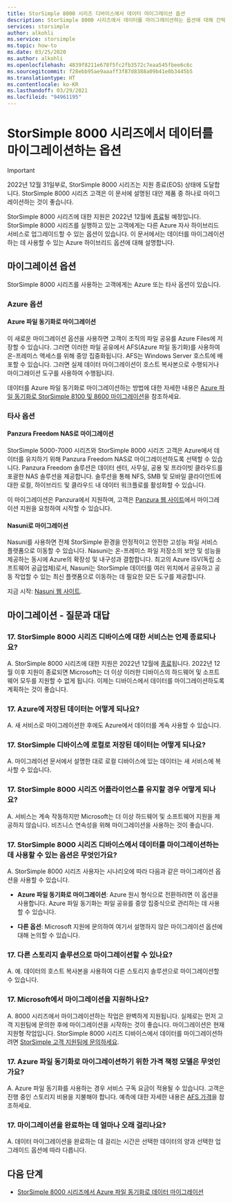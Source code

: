 ```yaml
---
title: StorSimple 8000 시리즈 디바이스에서 데이터 마이그레이션 옵션
description: StorSimple 8000 시리즈에서 데이터를 마이그레이션하는 옵션에 대해 간략히 설명합니다.
services: storsimple
author: alkohli
ms.service: storsimple
ms.topic: how-to
ms.date: 03/25/2020
ms.author: alkohli
ms.openlocfilehash: 4839f8211e678f5fc2fb3572c7eaa545fbee6c6c
ms.sourcegitcommit: f28ebb95ae9aaaff3f87d8388a09b41e0b3445b5
ms.translationtype: HT
ms.contentlocale: ko-KR
ms.lasthandoff: 03/29/2021
ms.locfileid: "94961195"
---
```

# <a name="options-to-migrate-data-from-storsimple-8000-series"></a>StorSimple 8000 시리즈에서 데이터를 마이그레이션하는 옵션

> [!IMPORTANT]
> 2022년 12월 31일부로, StorSimple 8000 시리즈는 지원 종료(EOS) 상태에 도달합니다. StorSimple 8000 시리즈 고객은 이 문서에 설명된 대안 제품 중 하나로 마이그레이션하는 것이 좋습니다.

StorSimple 8000 시리즈에 대한 지원은 2022년 12월에 [종료](https://support.microsoft.com/lifecycle/search?alpha=Azure%20StorSimple%208000%20Series)될 예정입니다. StorSimple 8000 시리즈를 실행하고 있는 고객에게는 다른 Azure 자사 하이브리드 서비스로 업그레이드할 수 있는 옵션이 있습니다. 이 문서에서는 데이터를 마이그레이션하는 데 사용할 수 있는 Azure 하이브리드 옵션에 대해 설명합니다.

## <a name="migration-options"></a>마이그레이션 옵션

StorSimple 8000 시리즈를 사용하는 고객에게는 Azure 또는 타사 옵션이 있습니다.

### <a name="azure-options"></a>Azure 옵션

#### <a name="migrate-to-azure-file-sync"></a>Azure 파일 동기화로 마이그레이션

이 새로운 마이그레이션 옵션을 사용하면 고객이 조직의 파일 공유를 Azure Files에 저장할 수 있습니다. 그러면 이러한 파일 공유에서 AFS(Azure 파일 동기화)를 사용하여 온-프레미스 액세스를 위해 중앙 집중화됩니다. AFS는 Windows Server 호스트에 배포할 수 있습니다. 그러면 실제 데이터 마이그레이션이 호스트 복사본으로 수행되거나 마이그레이션 도구를 사용하여 수행됩니다.

데이터를 Azure 파일 동기화로 마이그레이션하는 방법에 대한 자세한 내용은 [Azure 파일 동기화로 StorSimple 8100 및 8600 마이그레이션](../storage/files/storage-files-migration-storsimple-8000.md)을 참조하세요.

### <a name="third-party-options"></a>타사 옵션

#### <a name="migrate-to-panzura-freedom-nas"></a>Panzura Freedom NAS로 마이그레이션

StorSimple 5000-7000 시리즈와 StorSimple 8000 시리즈 고객은 Azure에서 데이터를 유지하기 위해 Panzura Freedom NAS로 마이그레이션하도록 선택할 수 있습니다. Panzura Freedom 솔루션은 데이터 센터, 사무실, 공용 및 프라이빗 클라우드를 포괄한 NAS 솔루션을 제공합니다. 솔루션을 통해 NFS, SMB 및 모바일 클라이언트에 대한 로컬, 하이브리드 및 클라우드 내 데이터 워크플로를 활성화할 수 있습니다.

이 마이그레이션은 Panzura에서 지원하며, 고객은 [Panzura 웹 사이트](https://panzura.com/migrate-storsimple-panzura/)에서 마이그레이션 지원을 요청하여 시작할 수 있습니다.

#### <a name="migrate-to-nasuni"></a>Nasuni로 마이그레이션

Nasuni를 사용하면 전체 StorSimple 환경을 안정적이고 안전한 고성능 파일 서비스 플랫폼으로 이동할 수 있습니다. Nasuni는 온-프레미스 파일 저장소의 보안 및 성능을 제공하는 동시에 Azure의 확장성 및 내구성과 결합합니다.  최고의 Azure ISV(독립 소프트웨어 공급업체)로서, Nasuni는 StorSimple 데이터를 여러 위치에서 공유하고 공동 작업할 수 있는 최신 플랫폼으로 이동하는 데 필요한 모든 도구를 제공합니다.

지금 시작: [Nasuni 웹 사이트](https://info.nasuni.com/storsimple8000-webinar).

<!-- 04/09/2020 v-grpr (priestlg) - As per request, commenting out this section because the information that will go into this section is forthcoming
#### Migrate to Cohesity

Cohesity enables you to migrate data from your current StorSimple 5000–7000 to the Cohesity Data Platform on Azure. The Cohesity Data Platform is a software-defined web-scale solution that consolidates files, backups, objects, and VMs onto a single cloud-native solution. After migration to the Data Platform, you can manage, protect, and provision data and apps from cloud to core through a single pane of glass. With Cohesity, start with as few as three nodes. 

Learn more on [migration to the Cohesity Data Platform](https://info.cohesity.com/migrate-from-storsimple-to-cohesity.html).

#### Migrate to Nasuni

Nasuni makes it easy for StorSimple 5000-7000 customers to migrate and keep their data in Azure.  Nasuni is a leading Azure-based NAS storage solution, giving customers the performance and security they expect from on-prem solutions, with cloud economics and scale.  In addition to high performance file storage, Nasuni and Azure handle backup and DR, while allowing you to share and collaborate on your data around the globe with centralized file storage management. 

Nasuni has the experience to make your migration easy – get started today: https://info.nasuni.com/nasuni-storsimple-migration

#### Migrate to Talon FAST

Talon makes it easy for StorSimple 5000-7000 customers to continue to leverage the benefits they valued so much in the StorSimple platform (small on-site footprint backed by unlimited cloud resources) with even greater function.  With the Talon FAST solution, customers can migrate and keep their data in Azure, while now having an even smaller software-only onsite footprint and adding benefits such as global file locking, global namespace, and multi-site collaboration.  Talon is a leading Azure ecosystem solution, working with global customers to migrate their on-premises file server workloads into a consolidated, Azure-based footprint without compromising user workflow or experience.  

Learn more about how to evolve to a cloud-consolidated enterprise at https://www.talonstorage.com/alliances/microsoft-storsimple.
-->

## <a name="migration---frequently-asked-questions"></a>마이그레이션 - 질문과 대답

### <a name="q-when-do-the-storsimple-8000-series-devices-reach-end-of-service"></a>17. StorSimple 8000 시리즈 디바이스에 대한 서비스는 언제 종료되나요?

A. StorSimple 8000 시리즈에 대한 지원은 2022년 12월에 [종료](https://support.microsoft.com/[lifecycle/search?alpha=Azure%20StorSimple%208000%20Series)됩니다. 2022년 12월 이후 지원이 종료되면 Microsoft는 더 이상 이러한 디바이스의 하드웨어 및 소프트웨어 모두를 지원할 수 없게 됩니다. 이제는 디바이스에서 데이터를 마이그레이션하도록 계획하는 것이 좋습니다.

### <a name="q-what-happens-to-the-data-i-have-stored-in-azure"></a>17. Azure에 저장된 데이터는 어떻게 되나요?  

A. 새 서비스로 마이그레이션한 후에도 Azure에서 데이터를 계속 사용할 수 있습니다.

### <a name="q-what-happens-to-the-data-i-have-stored-locally-on-my-storsimple-device"></a>17. StorSimple 디바이스에 로컬로 저장된 데이터는 어떻게 되나요?

A. 마이그레이션 문서에서 설명한 대로 로컬 디바이스에 있는 데이터는 새 서비스에 복사할 수 있습니다.

### <a name="q-what-happens-if-i-want-to-keep-my-storsimple-8000-series-appliance"></a>17. StorSimple 8000 시리즈 어플라이언스를 유지할 경우 어떻게 되나요?

A. 서비스는 계속 작동하지만 Microsoft는 더 이상 하드웨어 및 소프트웨어 지원을 제공하지 않습니다. 비즈니스 연속성을 위해 마이그레이션을 사용하는 것이 좋습니다.

### <a name="q-what-options-are-available-to-migrate-data-from-storsimple-8000-series-devices"></a>17. StorSimple 8000 시리즈 디바이스에서 데이터를 마이그레이션하는 데 사용할 수 있는 옵션은 무엇인가요?

A. StorSimple 8000 시리즈 사용자는 시나리오에 따라 다음과 같은 마이그레이션 옵션을 사용할 수 있습니다.

* **Azure 파일 동기화로 마이그레이션**: Azure 원시 형식으로 전환하려면 이 옵션을 사용합니다. Azure 파일 동기화는 파일 공유를 중앙 집중식으로 관리하는 데 사용할 수 있습니다.

* **다른 옵션**: Microsoft 지원에 문의하여 여기서 설명하지 않은 마이그레이션 옵션에 대해 논의할 수 있습니다.

### <a name="q-is-migration-to-other-storage-solutions-supported"></a>17. 다른 스토리지 솔루션으로 마이그레이션할 수 있나요?

A. 예. 데이터의 호스트 복사본을 사용하여 다른 스토리지 솔루션으로 마이그레이션할 수 있습니다.

### <a name="q-is-migration-supported-by-microsoft"></a>17. Microsoft에서 마이그레이션을 지원하나요?

A. 8000 시리즈에서 마이그레이션하는 작업은 완벽하게 지원됩니다. 실제로는 먼저 고객 지원팀에 문의한 후에 마이그레이션을 시작하는 것이 좋습니다. 마이그레이션은 현재 지원형 작업입니다. StorSimple 8000 시리즈 디바이스에서 데이터를 마이그레이션하려면 [StorSimple 고객 지원팀에 문의하세요](mailto:storsimp@microsoft.com).

### <a name="q-what-is-the-pricing-model-for-migration-to-azure-file-sync"></a>17. Azure 파일 동기화로 마이그레이션하기 위한 가격 책정 모델은 무엇인가요?

A. Azure 파일 동기화를 사용하는 경우 서비스 구독 요금이 적용될 수 있습니다. 고객은 진행 중인 스토리지 비용을 지불해야 합니다. 예측에 대한 자세한 내용은 [AFS 가격]( https://azure.microsoft.com/pricing/details/storage/files/)을 참조하세요.

### <a name="q-how-long-does-it-take-to-complete-a-migration"></a>17. 마이그레이션을 완료하는 데 얼마나 오래 걸리나요?

A. 데이터 마이그레이션을 완료하는 데 걸리는 시간은 선택한 데이터의 양과 선택한 업그레이드 옵션에 따라 다릅니다.

## <a name="next-steps"></a>다음 단계

* [StorSimple 8000 시리즈에서 Azure 파일 동기화로 데이터 마이그레이션](../storage/files/storage-files-migration-storsimple-8000.md)